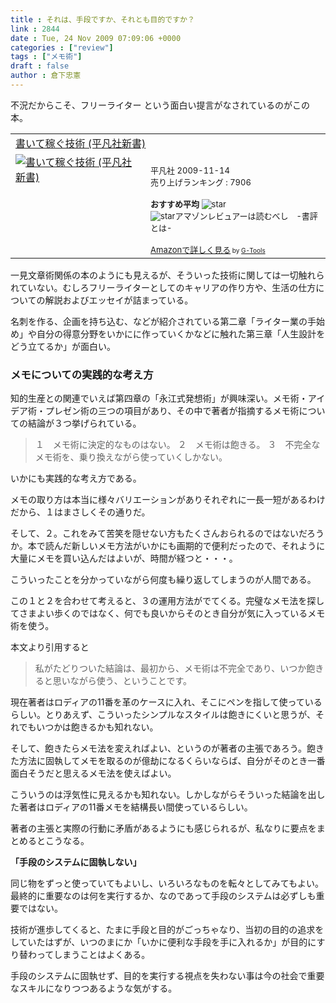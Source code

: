 ```yaml
---
title : それは、手段ですか、それとも目的ですか？
link : 2844
date : Tue, 24 Nov 2009 07:09:06 +0000
categories : ["review"]
tags : ["メモ術"]
draft : false
author : 倉下忠憲
---
```


不況だからこそ、フリーライター
という面白い提言がなされているのがこの本。

<table  border="0" cellpadding="5"><tr><td colspan="2"><a href="http://www.amazon.co.jp/%E6%9B%B8%E3%81%84%E3%81%A6%E7%A8%BC%E3%81%90%E6%8A%80%E8%A1%93-%E5%B9%B3%E5%87%A1%E7%A4%BE%E6%96%B0%E6%9B%B8-%E6%B0%B8%E6%B1%9F-%E6%9C%97/dp/458285494X%3FSubscriptionId%3D15SMZCTB9V8NGR2TW082%26tag%3Drashita1000-22%26linkCode%3Dxm2%26camp%3D2025%26creative%3D165953%26creativeASIN%3D458285494X" target="_top">書いて稼ぐ技術 (平凡社新書)</a><img src='http://www.assoc-amazon.jp/e/ir?t=rashita1000-22&l=ur2&o=9' width='1' height='1' border='0' alt='' /></td></tr><tr><td valign="top"><a href="http://www.amazon.co.jp/%E6%9B%B8%E3%81%84%E3%81%A6%E7%A8%BC%E3%81%90%E6%8A%80%E8%A1%93-%E5%B9%B3%E5%87%A1%E7%A4%BE%E6%96%B0%E6%9B%B8-%E6%B0%B8%E6%B1%9F-%E6%9C%97/dp/458285494X%3FSubscriptionId%3D15SMZCTB9V8NGR2TW082%26tag%3Drashita1000-22%26linkCode%3Dxm2%26camp%3D2025%26creative%3D165953%26creativeASIN%3D458285494X" target="_top"><img src="http://ecx.images-amazon.com/images/I/41xQIdv%2BmML._SL160_.jpg" border="0" alt="書いて稼ぐ技術 (平凡社新書)" /></a></td><td valign="top"><font size="-1"><br />平凡社  2009-11-14<br />売り上げランキング : 7906<br /><br /><strong>おすすめ平均  </strong><img src="http://g-images.amazon.com/images/G/01/detail/stars-5-0.gif" alt="star" /><br /><img src="http://g-images.amazon.com/images/G/01/detail/stars-5-0.gif" alt="star" />アマゾンレビュアーは読むべし　-書評とは-<br /><br /><a href="http://www.amazon.co.jp/%E6%9B%B8%E3%81%84%E3%81%A6%E7%A8%BC%E3%81%90%E6%8A%80%E8%A1%93-%E5%B9%B3%E5%87%A1%E7%A4%BE%E6%96%B0%E6%9B%B8-%E6%B0%B8%E6%B1%9F-%E6%9C%97/dp/458285494X%3FSubscriptionId%3D15SMZCTB9V8NGR2TW082%26tag%3Drashita1000-22%26linkCode%3Dxm2%26camp%3D2025%26creative%3D165953%26creativeASIN%3D458285494X" target="_top">Amazonで詳しく見る</a></font><font size="-2"> by <a href="http://www.goodpic.com/mt/aws/index.html" >G-Tools</a></font></td></tr></table>


一見文章術関係の本のようにも見えるが、そういった技術に関しては一切触れられていない。むしろフリーライターとしてのキャリアの作り方や、生活の仕方についての解説およびエッセイが詰まっている。

名刺を作る、企画を持ち込む、などが紹介されている第二章「ライター業の手始め」や自分の得意分野をいかにに作っていくかなどに触れた第三章「人生設計をどう立てるか」が面白い。

<h3>メモについての実践的な考え方</h3>
知的生産との関連でいえば第四章の「永江式発想術」が興味深い。メモ術・アイデア術・プレゼン術の三つの項目があり、その中で著者が指摘するメモ術についての結論が３つ挙げられている。



<blockquote>１　メモ術に決定的なものはない。
２　メモ術は飽きる。
３　不完全なメモ術を、乗り換えながら使っていくしかない。</blockquote>



いかにも実践的な考え方である。

メモの取り方は本当に様々バリエーションがありそれぞれに一長一短があるわけだから、１はまさしくその通りだ。

そして、２。これをみて苦笑を隠せない方もたくさんおられるのではないだろうか。本で読んだ新しいメモ方法がいかにも画期的で便利だったので、それように大量にメモを買い込んだはよいが、時間が経つと・・・。

こういったことを分かっていながら何度も繰り返してしまうのが人間である。

この１と２を合わせて考えると、３の運用方法がでてくる。完璧なメモ法を探してさまよい歩くのではなく、何でも良いからそのとき自分が気に入っているメモ術を使う。

本文より引用すると


<blockquote>私がたどりついた結論は、最初から、メモ術は不完全であり、いつか飽きると思いながら使う、ということです。</blockquote>



現在著者はロディアの11番を革のケースに入れ、そこにペンを指して使っているらしい。とりあえず、こういったシンプルなスタイルは飽きにくいと思うが、それでもいつかは飽きるかも知れない。

そして、飽きたらメモ法を変えればよい、というのが著者の主張であろう。飽きた方法に固執してメモを取るのが億劫になるくらいならば、自分がそのとき一番面白そうだと思えるメモ法を使えばよい。

こういうのは浮気性に見えるかも知れない。しかしながらそういった結論を出した著者はロディアの11番メモを結構長い間使っているらしい。

著者の主張と実際の行動に矛盾があるようにも感じられるが、私なりに要点をまとめるとこうなる。

<strong>「手段のシステムに固執しない」</strong>

同じ物をずっと使っていてもよいし、いろいろなものを転々としてみてもよい。最終的に重要なのは何を実行するか、なのであって手段のシステムは必ずしも重要ではない。

技術が進歩してくると、たまに手段と目的がごっちゃなり、当初の目的の追求をしていたはずが、いつのまにか「いかに便利な手段を手に入れるか」が目的にすり替わってしまうことはよくある。

手段のシステムに固執せず、目的を実行する視点を失わない事は今の社会で重要なスキルになりつつあるような気がする。

